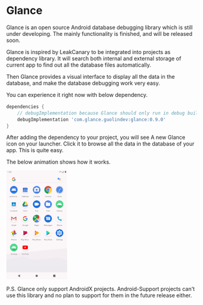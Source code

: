 # Glance

Glance is an open source Android database debugging library which is still under developing. The mainly functionality is finished, and will be released soon.

Glance is inspired by LeakCanary to be integrated into projects as dependency library. It will search both internal and external storage of current app to find out all the database files automatically.

Then Glance provides a visual interface to display all the data in the database, and make the database debugging work very easy.

You can experience it right now with below dependency.

```groovy
dependencies {
    // debugImplementation because Glance should only run in debug builds.
    debugImplementation 'com.glance.guolindev:glance:0.9.0'
}
```

After adding the dependency to your project, you will see A new Glance icon on your launcher. Click it to browse all the data in the database of your app. This is quite easy.

The below animation shows how it works.

<img src="screenshots/1.gif" width="32%" />

P.S. Glance only support AndroidX projects. Android-Support projects can't use this library and no plan to support for them in the future release either.